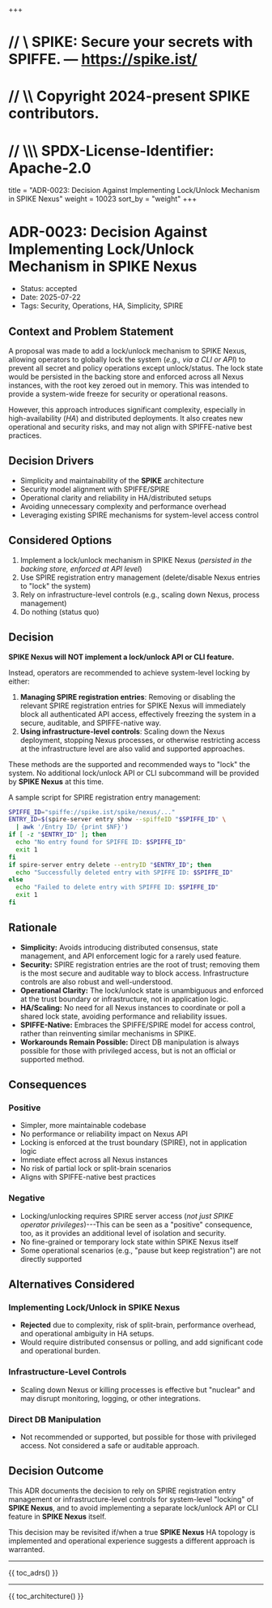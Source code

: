 +++
# //    \\ SPIKE: Secure your secrets with SPIFFE. — https://spike.ist/
# //  \\\\ Copyright 2024-present SPIKE contributors.
# // \\\\\ SPDX-License-Identifier: Apache-2.0

title = "ADR-0023: Decision Against Implementing Lock/Unlock Mechanism in SPIKE Nexus"
weight = 10023
sort_by = "weight"
+++

# ADR-0023: Decision Against Implementing Lock/Unlock Mechanism in SPIKE Nexus

- Status: accepted
- Date: 2025-07-22
- Tags: Security, Operations, HA, Simplicity, SPIRE

## Context and Problem Statement

A proposal was made to add a lock/unlock mechanism to SPIKE Nexus, allowing 
operators to globally lock the system (*e.g., via a CLI or API*) to prevent all 
secret and policy operations except unlock/status. The lock state would be 
persisted in the backing store and enforced across all Nexus instances, with the 
root key zeroed out in memory. This was intended to provide a system-wide freeze 
for security or operational reasons.

However, this approach introduces significant complexity, especially in 
high-availability (*HA*) and distributed deployments. It also creates new 
operational and security risks, and may not align with SPIFFE-native best 
practices.

## Decision Drivers

* Simplicity and maintainability of the **SPIKE** architecture
* Security model alignment with SPIFFE/SPIRE
* Operational clarity and reliability in HA/distributed setups
* Avoiding unnecessary complexity and performance overhead
* Leveraging existing SPIRE mechanisms for system-level access control

## Considered Options

1. Implement a lock/unlock mechanism in SPIKE Nexus (*persisted in the backing 
   store, enforced at API level*)
2. Use SPIRE registration entry management (delete/disable Nexus entries to "lock" the system)
3. Rely on infrastructure-level controls (e.g., scaling down Nexus, process management)
4. Do nothing (status quo)

## Decision

**SPIKE Nexus will NOT implement a lock/unlock API or CLI feature.**

Instead, operators are recommended to achieve system-level locking by either:

1. **Managing SPIRE registration entries**: Removing or disabling the relevant 
   SPIRE registration entries for SPIKE Nexus will immediately block all 
   authenticated API access, effectively freezing the system in a secure, 
   auditable, and SPIFFE-native way.
2. **Using infrastructure-level controls**: Scaling down the Nexus deployment, 
   stopping Nexus processes, or otherwise restricting access at the 
   infrastructure level are also valid and supported approaches.

These methods are the supported and recommended ways to "lock" the system. 
No additional lock/unlock API or CLI subcommand will be provided by 
**SPIKE Nexus** at this time.

A sample script for SPIRE registration entry management:

```sh
SPIFFE_ID="spiffe://spike.ist/spike/nexus/..."
ENTRY_ID=$(spire-server entry show --spiffeID "$SPIFFE_ID" \
  | awk '/Entry ID/ {print $NF}')
if [ -z "$ENTRY_ID" ]; then
  echo "No entry found for SPIFFE ID: $SPIFFE_ID"
  exit 1
fi
if spire-server entry delete --entryID "$ENTRY_ID"; then
  echo "Successfully deleted entry with SPIFFE ID: $SPIFFE_ID"
else
  echo "Failed to delete entry with SPIFFE ID: $SPIFFE_ID"
  exit 1
fi
```

## Rationale

* **Simplicity:** Avoids introducing distributed consensus, state management, 
  and API enforcement logic for a rarely used feature.
* **Security:** SPIRE registration entries are the root of trust; removing them 
  is the most secure and auditable way to block access. Infrastructure controls 
  are also robust and well-understood.
* **Operational Clarity:** The lock/unlock state is unambiguous and enforced 
  at the trust boundary or infrastructure, not in application logic.
* **HA/Scaling:** No need for all Nexus instances to coordinate or poll a 
  shared lock state, avoiding performance and reliability issues.
* **SPIFFE-Native:** Embraces the SPIFFE/SPIRE model for access control, 
  rather than reinventing similar mechanisms in SPIKE.
* **Workarounds Remain Possible:** Direct DB manipulation is always possible 
  for those with privileged access, but is not an official or supported method.

## Consequences

### Positive

* Simpler, more maintainable codebase
* No performance or reliability impact on Nexus API
* Locking is enforced at the trust boundary (SPIRE), not in application logic
* Immediate effect across all Nexus instances
* No risk of partial lock or split-brain scenarios
* Aligns with SPIFFE-native best practices

### Negative

* Locking/unlocking requires SPIRE server access (*not just SPIKE operator 
  privileges*)---This can be seen as a "positive" consequence, too, as it
  provides an additional level of isolation and security.
* No fine-grained or temporary lock state within SPIKE Nexus itself
* Some operational scenarios (e.g., "pause but keep registration") are not 
  directly supported

## Alternatives Considered

### Implementing Lock/Unlock in SPIKE Nexus

- **Rejected** due to complexity, risk of split-brain, performance overhead, 
  and operational ambiguity in HA setups.
- Would require distributed consensus or polling, and add significant code and 
  operational burden.

### Infrastructure-Level Controls

- Scaling down Nexus or killing processes is effective but "nuclear" and may 
  disrupt monitoring, logging, or other integrations.

### Direct DB Manipulation

- Not recommended or supported, but possible for those with privileged access. 
  Not considered a safe or auditable approach.

## Decision Outcome

This ADR documents the decision to rely on SPIRE registration entry management 
or infrastructure-level controls for system-level "locking" of **SPIKE Nexus**, 
and to avoid implementing a separate lock/unlock API or CLI feature in 
**SPIKE Nexus** itself. 

This decision may be revisited if/when a true **SPIKE Nexus** HA topology is 
implemented and operational experience suggests a different approach is 
warranted.

----

{{ toc_adrs() }}

----

{{ toc_architecture() }} 